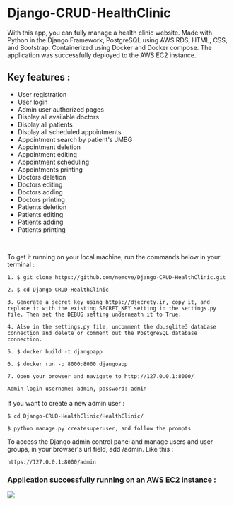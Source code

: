 # Django-CRUD-HealthClinic
With this app, you can fully manage a health clinic website. Made with Python in the Django Framework, PostgreSQL using AWS RDS, HTML, CSS, and Bootstrap. Containerized using Docker and Docker compose. The application was successfully deployed to the AWS EC2 instance.

<h2>Key features :</h2>
<ul>
  <li>User registration</li>
  <li>User login</li>
  <li>Admin user authorized pages</li>
  <li>Display all available doctors</li>
  <li>Display all patients</li>
  <li>Display all scheduled appointments</li>
  <li>Appointment search by patient's JMBG</li>
  <li>Appointment deletion</li>
  <li>Appointment editing</li>
  <li>Appointment scheduling</li>
  <li>Appointments printing</li>
  <li>Doctors deletion</li>
  <li>Doctors editing</li>
  <li>Doctors adding</li>
  <li>Doctors printing</li>
  <li>Patients deletion</li>
  <li>Patients editing</li>
  <li>Patients adding</li>
  <li>Patients printing</li>
</ul>
<br>

To get it running on your local machine, run the commands below in your terminal :
<br>

``` 1. $ git clone https://github.com/nemcve/Django-CRUD-HealthClinic.git ``` 
<br> 

``` 2. $ cd Django-CRUD-HealthClinic ```
<br>

``` 3. Generate a secret key using https://djecrety.ir, copy it, and replace it with the existing SECRET_KEY setting in the settings.py file. Then set the DEBUG setting underneath it to True. ```
<br>

```4. Also in the settings.py file, uncomment the db.sqlite3 database connection and delete or comment out the PostgreSQL database connection. ```
<br>

``` 5. $ docker build -t djangoapp . ```
<br>

``` 6. $ docker run -p 8000:8000 djangoapp ```
<br>

``` 7. Open your browser and navigate to http://127.0.0.1:8000/ ```
<br>

``` Admin login username: admin, password: admin ```
<br>
<br>
If you want to create a new admin user :

``` $ cd Django-CRUD-HealthClinic/HealthClinic/ ```
<br>

``` $ python manage.py createsuperuser, and follow the prompts ```
<br>

To access the Django admin control panel and manage users and user groups, in your browser's url field, add /admin. Like this :

``` https://127.0.0.1:8000/admin ```

<h3>Application successfully running on an AWS EC2 instance :</h3>
<img src="./images/snip.png">
